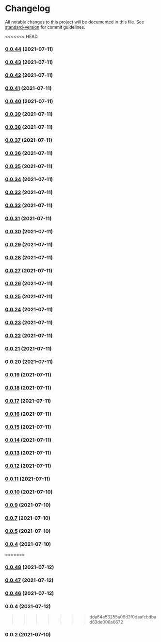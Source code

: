 # Changelog

All notable changes to this project will be documented in this file. See [standard-version](https://github.com/conventional-changelog/standard-version) for commit guidelines.

<<<<<<< HEAD
### [0.0.44](https://github.com/jgtb313/fast-serverless-framework/compare/v0.0.43...v0.0.44) (2021-07-11)



### [0.0.43](https://github.com/jgtb313/fast-serverless-framework/compare/v0.0.42...v0.0.43) (2021-07-11)



### [0.0.42](https://github.com/jgtb313/fast-serverless-framework/compare/v0.0.41...v0.0.42) (2021-07-11)



### [0.0.41](https://github.com/jgtb313/fast-serverless-framework/compare/v0.0.40...v0.0.41) (2021-07-11)



### [0.0.40](https://github.com/jgtb313/fast-serverless-framework/compare/v0.0.39...v0.0.40) (2021-07-11)



### [0.0.39](https://github.com/jgtb313/fast-serverless-framework/compare/v0.0.38...v0.0.39) (2021-07-11)



### [0.0.38](https://github.com/jgtb313/fast-serverless-framework/compare/v0.0.37...v0.0.38) (2021-07-11)



### [0.0.37](https://github.com/jgtb313/fast-serverless-framework/compare/v0.0.36...v0.0.37) (2021-07-11)



### [0.0.36](https://github.com/jgtb313/fast-serverless-framework/compare/v0.0.35...v0.0.36) (2021-07-11)



### [0.0.35](https://github.com/jgtb313/fast-serverless-framework/compare/v0.0.34...v0.0.35) (2021-07-11)



### [0.0.34](https://github.com/jgtb313/fast-serverless-framework/compare/v0.0.33...v0.0.34) (2021-07-11)



### [0.0.33](https://github.com/jgtb313/fast-serverless-framework/compare/v0.0.32...v0.0.33) (2021-07-11)



### [0.0.32](https://github.com/jgtb313/fast-serverless-framework/compare/v0.0.31...v0.0.32) (2021-07-11)



### [0.0.31](https://github.com/jgtb313/fast-serverless-framework/compare/v0.0.30...v0.0.31) (2021-07-11)



### [0.0.30](https://github.com/jgtb313/fast-serverless-framework/compare/v0.0.29...v0.0.30) (2021-07-11)



### [0.0.29](https://github.com/jgtb313/fast-serverless-framework/compare/v0.0.28...v0.0.29) (2021-07-11)



### [0.0.28](https://github.com/jgtb313/fast-serverless-framework/compare/v0.0.27...v0.0.28) (2021-07-11)



### [0.0.27](https://github.com/jgtb313/fast-serverless-framework/compare/v0.0.26...v0.0.27) (2021-07-11)



### [0.0.26](https://github.com/jgtb313/fast-serverless-framework/compare/v0.0.25...v0.0.26) (2021-07-11)



### [0.0.25](https://github.com/jgtb313/fast-serverless-framework/compare/v0.0.24...v0.0.25) (2021-07-11)



### [0.0.24](https://github.com/jgtb313/fast-serverless-framework/compare/v0.0.23...v0.0.24) (2021-07-11)



### [0.0.23](https://github.com/jgtb313/fast-serverless-framework/compare/v0.0.22...v0.0.23) (2021-07-11)



### [0.0.22](https://github.com/jgtb313/fast-serverless-framework/compare/v0.0.21...v0.0.22) (2021-07-11)



### [0.0.21](https://github.com/jgtb313/fast-serverless-framework/compare/v0.0.20...v0.0.21) (2021-07-11)



### [0.0.20](https://github.com/jgtb313/fast-serverless-framework/compare/v0.0.19...v0.0.20) (2021-07-11)



### [0.0.19](https://github.com/jgtb313/fast-serverless-framework/compare/v0.0.18...v0.0.19) (2021-07-11)



### [0.0.18](https://github.com/jgtb313/fast-serverless-framework/compare/v0.0.17...v0.0.18) (2021-07-11)



### [0.0.17](https://github.com/jgtb313/fast-serverless-framework/compare/v0.0.16...v0.0.17) (2021-07-11)



### [0.0.16](https://github.com/jgtb313/fast-serverless-framework/compare/v0.0.15...v0.0.16) (2021-07-11)



### [0.0.15](https://github.com/jgtb313/fast-serverless-framework/compare/v0.0.14...v0.0.15) (2021-07-11)



### [0.0.14](https://github.com/jgtb313/fast-serverless-framework/compare/v0.0.13...v0.0.14) (2021-07-11)



### [0.0.13](https://github.com/jgtb313/fast-serverless-framework/compare/v0.0.12...v0.0.13) (2021-07-11)



### [0.0.12](https://github.com/jgtb313/fast-serverless-framework/compare/v0.0.11...v0.0.12) (2021-07-11)



### [0.0.11](https://github.com/jgtb313/fast-serverless-framework/compare/v0.0.10...v0.0.11) (2021-07-11)



### [0.0.10](https://github.com/jgtb313/fast-serverless-framework/compare/v0.0.9...v0.0.10) (2021-07-10)



### [0.0.9](https://github.com/jgtb313/fast-serverless-framework/compare/v0.0.7...v0.0.9) (2021-07-10)



### [0.0.7](https://github.com/jgtb313/fast-serverless-framework/compare/v0.0.5...v0.0.7) (2021-07-10)



### [0.0.5](https://github.com/jgtb313/fast-serverless-framework/compare/v0.0.4...v0.0.5) (2021-07-10)



### [0.0.4](https://github.com/jgtb313/fast-serverless-framework/compare/v0.0.2...v0.0.4) (2021-07-10)
=======
### [0.0.48](https://github.com/jgtb313/fast-serverless-framework/compare/v0.0.47...v0.0.48) (2021-07-12)



### [0.0.47](https://github.com/jgtb313/fast-serverless-framework/compare/v0.0.46...v0.0.47) (2021-07-12)



### [0.0.46](https://github.com/jgtb313/fast-serverless-framework/compare/v0.0.4...v0.0.46) (2021-07-12)



### 0.0.4 (2021-07-12)
>>>>>>> dda64a53255a08d3f0daafcbdbad63de008a6672



### 0.0.2 (2021-07-10)
